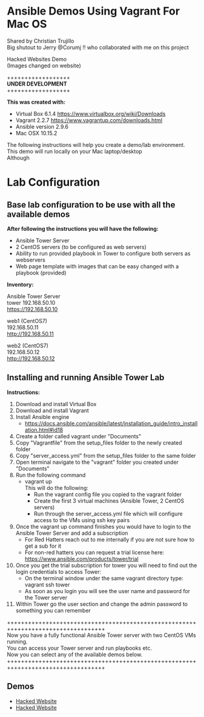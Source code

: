 # Ansible Demos Using Vagrant For Mac OS 
Shared by Christian Trujillo  
Big shutout to Jerry @Corumj !! who collaborated with me on this project  

Hacked Websites Demo  
(Images changed on website)

++++++++++++++++++  
<b>UNDER DEVELOPMENT </b>  
++++++++++++++++++  


<b>This was created with: </b> 
- Virtual Box 6.1.4 https://www.virtualbox.org/wiki/Downloads  
- Vagrant 2.2.7 https://www.vagrantup.com/downloads.html  
- Ansible version 2.9.6
- Mac OSX 10.15.2   


The following instructions will help you create a demo/lab environment.  
This demo will run locally on your Mac laptop/desktop  
Although

<h1>Lab Configuration</h1>
<h2>Base lab configuration to be use with all the available demos</h2>  

<b>After following the instructions you will have the following:</b>  

- Ansible Tower Server  
- 2 CentOS servers (to be configured as web servers)  
- Ability to run provided playbook in Tower to configure both servers as webservers  
- Web page template with images that can be easy changed with a playbook (provided)  


<b>Inventory:</b>

Ansible Tower Server  
tower
192.168.50.10  
https://192.168.50.10

web1  (CentOS7)  
192.168.50.11  
http://192.168.50.11

web2  (CentOS7)  
192.168.50.12  
http://192.168.50.12  


<h2>Installing and running Ansible Tower Lab</h2>
<b>Instructions: </b>

1. Download and install Virtual Box
2. Download and install Vagrant
3. Install Ansible engine
    - https://docs.ansible.com/ansible/latest/installation_guide/intro_installation.html#id18  
4. Create a folder called vagrant under "Documents"
5. Copy "Vagrantfile" from the setup_files folder to the newly created folder
6. Copy "server_access.yml" from the setup_files folder to the same folder
7. Open terminal navigate to the "vagrant" folder you created under "Documents"
8. Run the following command  
    - vagrant up  
    This will do the following:  
        - Run the vagrant config file you copied to the vagrant folder 
        - Create the first 3 virtual machines (Ansible Tower, 2 CentOS servers)  
        - Run through the server_access.yml file which will configure access to the VMs using ssh key pairs  
9. Once the vagrant up command finishes you would have to login to the Ansible Tower Server and add a subscription  
    - For Red Hatters reach out to me internally if you are not sure how to get a sub for it
    - For non-red hatters you can request a trial license here: https://www.ansible.com/products/tower/trial  
10. Once you get the trial subscription for tower you will need to find out the login credentials to access Tower:
    - On the terminal window under the same vagrant directory type: vagrant ssh tower
    - As soon as you login you will see the user name and password for the Tower server
11. Within Tower go the user section and change the admin password to something you can remember

++++++++++++++++++++++++++++++++++++++++++++++++++++++++++++++++++++++++++++++++++  
Now you have a fully functional Ansible Tower server with two CentOS VMs running.   
You can access your Tower server and run playbooks etc.  
Now you can select any of the available demos below. 
++++++++++++++++++++++++++++++++++++++++++++++++++++++++++++++++++++++++++++++++++  

<h2>Demos</h2>
<ul>
  <li><a href="https://github.com/m1820/atd/blob/master/Demos/hacked_website_demo/Instructions.md">Hacked Website</a> </li> 
  <li><a href="https://github.com/m1820/atd/blob/master/Demos/hacked_website_demo/Instructions.md">Hacked Website</a> </li>
</ul>
